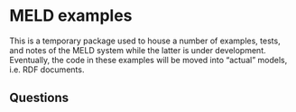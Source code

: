 # MELD examples

This is a temporary package used to house a number of examples, tests, and notes
of the MELD system while the latter is under development.  Eventually, the code
in these examples will be moved into “actual” models, i.e. RDF documents.

## Questions
